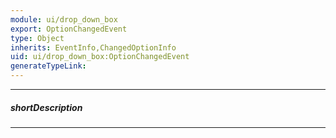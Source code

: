 ```yaml
---
module: ui/drop_down_box
export: OptionChangedEvent
type: Object
inherits: EventInfo,ChangedOptionInfo
uid: ui/drop_down_box:OptionChangedEvent
generateTypeLink: 
---
```

---
##### shortDescription
<!-- Description goes here -->

---
<!-- Description goes here -->